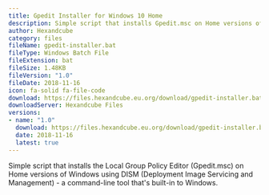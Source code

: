 ```yaml
---
title: Gpedit Installer for Windows 10 Home
description: Simple script that installs Gpedit.msc on Home versions of Windows
author: Hexandcube
category: files
fileName: gpedit-installer.bat
fileType: Windows Batch File
fileExtension: bat
fileSize: 1.48KB
fileVersion: "1.0"
fileDate: 2018-11-16
icon: fa-solid fa-file-code
download: https://files.hexandcube.eu.org/download/gpedit-installer.bat
downloadServer: Hexandcube Files
versions:
- name: "1.0"
  download: https://files.hexandcube.eu.org/download/gpedit-installer.bat
  date: 2018-11-16
  latest: true
---
```


Simple script that installs the Local Group Policy Editor (Gpedit.msc) on Home versions of Windows using DISM
(Deployment Image Servicing and Management) - a command-line tool that's built-in to Windows.